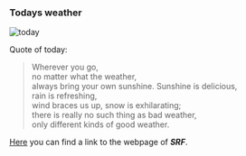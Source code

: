 ### Todays weather 

![today](https://www.srf.ch/var/storage/assets/webpack/images/so_grhe_shra.89de9ef1.png)

Quote of today:  
> Wherever you go,   
>no matter what the weather,   
>always bring your own sunshine. 
>Sunshine is delicious,   
>rain is refreshing,   
>wind braces us up, 
>snow is exhilarating;  
>there is really no such thing as bad weather,   
>only different kinds of good weather.  

[Here](https://www.srf.ch/meteo/wetter/Zürich/47.3797,8.5342?geolocationNameId=4cdc93de6ddc36141f7493213eeedaee) you can find a link to the webpage of **_SRF_**. 
